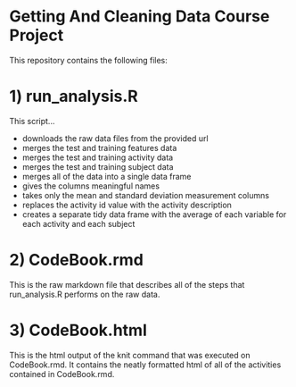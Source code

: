 # Getting And Cleaning Data Course Project

This repository contains the following files:

# 1) run_analysis.R
This script...
- downloads the raw data files from the provided url
- merges the test and training features data
- merges the test and training activity data
- merges the test and training subject data
- merges all of the data into a single data frame
- gives the columns meaningful names
- takes only the mean and standard deviation measurement columns
- replaces the activity id value with the activity description
- creates a separate tidy data frame with the average of each variable for each activity and each subject

# 2) CodeBook.rmd
This is the raw markdown file that describes all of the steps that run_analysis.R performs on the raw data.

# 3) CodeBook.html
This is the html output of the knit command that was executed on CodeBook.rmd. 
It contains the neatly formatted html of all of the activities contained in CodeBook.rmd.
